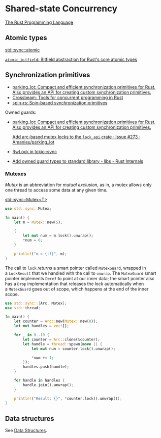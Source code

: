 
# Shared-state Concurrency
[The Rust Programming Language](https://doc.rust-lang.org/book/ch16-03-shared-state.html)

## Atomic types
[std::sync::atomic](https://doc.rust-lang.org/std/sync/atomic/index.html)

[`atomic_bitfield`: Bitfield abstraction for Rust's core atomic types](https://github.com/amiraeva/atomic_bitfield)

## Synchronization primitives
- [parking_lot: Compact and efficient synchronization primitives for Rust. Also provides an API for creating custom synchronization primitives.](https://github.com/amanieu/parking_lot)
- [Crossbeam: Tools for concurrent programming in Rust](https://github.com/crossbeam-rs/crossbeam)
- [spin-rs: Spin-based synchronization primitives](https://github.com/mvdnes/spin-rs)

Owned guards:
- [parking_lot: Compact and efficient synchronization primitives for Rust. Also provides an API for creating custom synchronization primitives.](https://github.com/Amanieu/parking_lot)
  
  [Add arc-based mutex locks to the `lock_api` crate · Issue #273 · Amanieu/parking_lot](https://github.com/Amanieu/parking_lot/issues/273)
- [RwLock in tokio::sync](https://docs.rs/tokio/1.29.1/tokio/sync/struct.RwLock.html#method.read_owned)
- [Add owned guard types to standard library - libs - Rust Internals](https://internals.rust-lang.org/t/add-owned-guard-types-to-standard-library/14912/5)

### Mutexes
_Mutex_ is an abbreviation for _mutual exclusion_, as in, a mutex allows only one thread to access some data at any given time.

[std::sync::Mutex\<T\>](https://doc.rust-lang.org/std/sync/struct.Mutex.html)

```rust
use std::sync::Mutex;

fn main() {
    let m = Mutex::new(5);

    {
        let mut num = m.lock().unwrap();
        *num = 6;
    }

    println!("m = {:?}", m);
}
```

The call to `lock` _returns_ a smart pointer called `MutexGuard`, wrapped in a `LockResult` that we handled with the call to `unwrap`. The `MutexGuard` smart pointer implements `Deref` to point at our inner data; the smart pointer also has a `Drop` implementation that releases the lock automatically when a `MutexGuard` goes out of scope, which happens at the end of the inner scope.

```rust
use std::sync::{Arc, Mutex};
use std::thread;

fn main() {
    let counter = Arc::new(Mutex::new(0));
    let mut handles = vec![];

    for _ in 0..10 {
        let counter = Arc::clone(&counter);
        let handle = thread::spawn(move || {
            let mut num = counter.lock().unwrap();

            *num += 1;
        });
        handles.push(handle);
    }

    for handle in handles {
        handle.join().unwrap();
    }

    println!("Result: {}", *counter.lock().unwrap());
}
```

## Data structures
See [Data Structures](../../Libraries/Data%20Structures.md).
